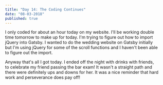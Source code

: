 ```yaml
---
title: "Day 14: The Coding Continues"
date: "08-03-2018"
published: true
---
```

I only coded for about an hour today on my website. I'll be working double time tomorrow to make up for today. I'm trying to figure out how to import jQuery into Gatsby. I wanted to do the wedding website on Gatsby initially but I'm using jQuery for some of the scroll functions and I haven't been able to figure out the import.

Anyway that's all I got today. I ended off the night with drinks with friends, to celebrate my friend passing the bar exam! It wasn't a straight path and there were definitely ups and downs for her. It was a nice reminder that hard work and perseverance does pay off!
